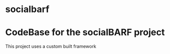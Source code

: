 # socialbarf

CodeBase for the socialBARF project
===================================

This project uses a custom built framework

